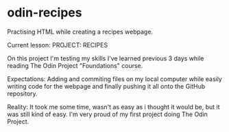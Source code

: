 # odin-recipes
Practising HTML while creating a recipes webpage.

Current lesson: PROJECT: RECIPES

On this project I'm testing my skills I've learned previous 3 days while reading The Odin Project "Foundations" course.

Expectations: Adding and commiting files on my local computer while easily writing code for the webpage and finally pushing it all onto the GitHub repository.

Reality: It took me some time, wasn't as easy as i thought it would be, but it was still kind of easy. I'm very proud of my first project doing The Odin Project.